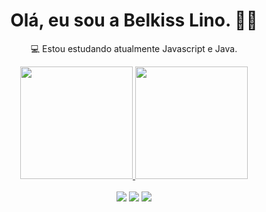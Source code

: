 <h1 align="center">Olá, eu sou a Belkiss Lino. 👩🏻</h1>

<p align="center"> 💻 Estou estudando atualmente Javascript e Java. </p>

<div align="center">
  <a href="https://github.com/belkiss-lino">
  <img height="180em" src="https://github-readme-stats.vercel.app/api?username=belkiss-lino&show_icons=true&theme=dracula&include_all_commits=true&count_private=true"/>
  <img height="180em" src="https://github-readme-stats.vercel.app/api/top-langs/?username=belkiss-lino&layout=compact&langs_count=7&theme=dracula"/>
</div>
<br>
  
  <div align="center"> 
  <a href="https://instagram.com/belkiss.lino" target="_blank"><img src="https://img.shields.io/badge/-Instagram-%23E4405F?style=for-the-badge&logo=instagram&logoColor=white" target="_blank"></a>
  <a href = "mailto:belkiss.lino@gmail.com"><img src="https://img.shields.io/badge/-Gmail-%23333?style=for-the-badge&logo=gmail&logoColor=white" target="_blank"></a>
  <a href="https://www.linkedin.com/in/belkiss-lino-564568157" target="_blank"><img src="https://img.shields.io/badge/-LinkedIn-%230077B5?style=for-the-badge&logo=linkedin&logoColor=white" target="_blank"></a> 
  
</div>
  
